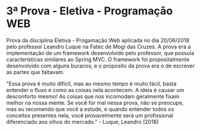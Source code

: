 # 3ª Prova - Eletiva - Programação WEB

Prova da disciplina Eletiva - Progamação Web aplicada no dia 20/06/2018 pelo professor Leandro Luque na Fatec de Mogi das Cruzes.
A prova era a implementação de um framework desenvolvido pelo professor, que possuía características similares ao Spring MVC. O framework foi propositalmente desenvolvido com alguns buracos, e o proposito da prova era o de escrever as partes que faltavam.


"Essa prova é muito difícil, mas ao mesmo tempo é muito fácil, basta entender o fluxo e como as coisas nela acontecem.
A ideia é causar um desconforto mesmo! As coisas que nos incomodam geralmente fixam melhor na nossa mente.
Se você for mal nessa prova, não se preocupe, mas eu recomendo que você a estude, e quando entender todos os conceitos presentes nela, você provavelmente será um profissional diferenciado aos olhos do mercado." - Luque, Leandro (2018)
